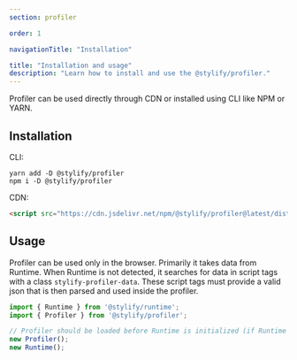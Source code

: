 ```yaml
---
section: profiler

order: 1

navigationTitle: "Installation"

title: "Installation and usage"
description: "Learn how to install and use the @stylify/profiler."
---
```


Profiler can be used directly through CDN or installed using CLI like NPM or YARN.

## Installation

CLI:
```
yarn add -D @stylify/profiler
npm i -D @stylify/profiler
```

CDN:

```html
<script src="https://cdn.jsdelivr.net/npm/@stylify/profiler@latest/dist/profiler.min.js"></script>
```

## Usage
Profiler can be used only in the browser.
Primarily it takes data from Runtime. When Runtime is not detected, it searches for data in script tags with a class `stylify-profiler-data`. These script tags must provide a valid json that is then parsed and used inside the profiler.

```js
import { Runtime } from '@stylify/runtime';
import { Profiler } from '@stylify/profiler';

// Profiler should be loaded before Runtime is initialized (if Runtime is present)
new Profiler();
new Runtime();
```
